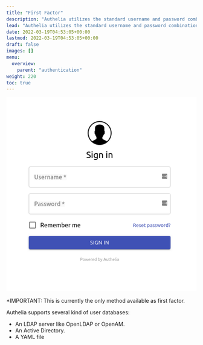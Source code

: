 ```yaml
---
title: "First Factor"
description: "Authelia utilizes the standard username and password combination for first factor authentication."
lead: "Authelia utilizes the standard username and password combination for first factor authentication."
date: 2022-03-19T04:53:05+00:00
lastmod: 2022-03-19T04:53:05+00:00
draft: false
images: []
menu:
  overview:
    parent: "authentication"
weight: 220
toc: true
---
```


![First Factor Authentication](1FA.png "An example of the first factor sign in portal")

*IMPORTANT: This is currently the only method available as first factor.

Authelia supports several kind of user databases:

* An LDAP server like OpenLDAP or OpenAM.
* An Active Directory.
* A YAML file
